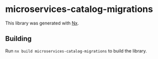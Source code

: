 # microservices-catalog-migrations

This library was generated with [Nx](https://nx.dev).

## Building

Run `nx build microservices-catalog-migrations` to build the library.
